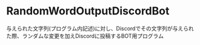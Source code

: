 # RandomWordOutputDiscordBot
与えられた文字列(プログラム内記述)に対し、Discordでその文字列が与えられた際、ランダムな変更を加えDiscordに投稿するBOT用プログラム
